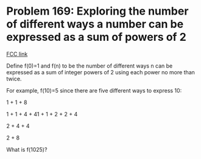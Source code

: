 # Problem 169: Exploring the number of different ways a number can be expressed as a sum of powers of 2

[FCC link](https://www.freecodecamp.org/learn/coding-interview-prep/project-euler/problem-169-exploring-the-number-of-different-ways-a-number-can-be-expressed-as-a-sum-of-powers-of-2)

Define f(0)=1 and f(n) to be the number of different ways n can be expressed as
a sum of integer powers of 2 using each power no more than twice.

For example, f(10)=5 since there are five different ways to express 10:

1 + 1 + 8

1 + 1 + 4 + 41 + 1 + 2 + 2 + 4

2 + 4 + 4

2 + 8

What is f(1025)?
